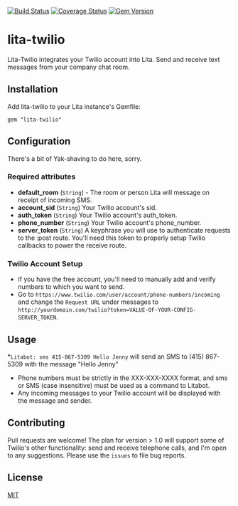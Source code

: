 [![Build Status](https://travis-ci.org/chriswoodrich/lita-twilio.svg?branch=master)](https://travis-ci.org/chriswoodrich/lita-twilio)  [![Coverage Status](https://coveralls.io/repos/chriswoodrich/lita-twilio/badge.svg)](https://coveralls.io/r/chriswoodrich/lita-twilio) [![Gem Version](https://badge.fury.io/rb/lita-twilio.svg)](http://badge.fury.io/rb/lita-twilio)

# lita-twilio

Lita-Twilio integrates your Twilio account into Lita. Send and receive text messages from your company chat room.

## Installation

Add lita-twilio to your Lita instance's Gemfile:

``` gem "lita-twilio" ```

## Configuration

There's a bit of Yak-shaving to do here, sorry.

### Required attributes
* **default_room** (`String`) - The room or person Lita will message on receipt of incoming SMS.
* **account_sid** (`String`) Your Twilio account's sid.
* **auth_token** (`String`) Your Twilio account's auth_token.
* **phone_number** (`String`) Your Twilio account's phone_number.
* **server_token** (`String`) A keyphrase you will use to authenticate requests to the :post route.  You'll need this token to properly setup Twilio callbacks to power the receive route.

### Twilio Account Setup
* If you have the free account, you'll need to manually add and verify numbers to which you want to send.
* Go to ```https://www.twilio.com/user/account/phone-numbers/incoming``` and change the ```Request URL``` under messages to ```http://yourdomain.com/twilio?token=VALUE-OF-YOUR-CONFIG-SERVER_TOKEN```.

## Usage

*```Litabot: sms 415-867-5309 Hello Jenny``` will send an SMS to (415) 867-5309 with the message "Hello Jenny"
* Phone numbers must be strictly in the XXX-XXX-XXXX format, and sms or SMS (case insensitive) must be used as a command to Litabot.
* Any incoming messages to your Twilio account will be displayed with the message and sender.

## Contributing

Pull requests are welcome! The plan for version > 1.0 will support some of Twilio's other functionality: send and receive telephone calls, and I'm open to any suggestions.  Please use the ```issues``` to file bug reports.

## License

[MIT](http://opensource.org/licenses/MIT)

